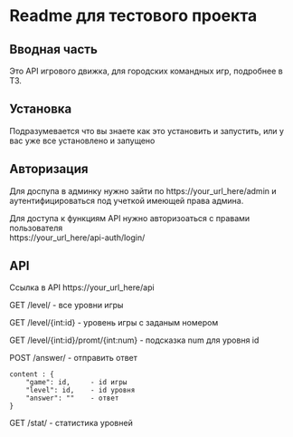 <h1>Readme для тестового проекта
</h1>

<h2>Вводная часть</h2>
Это API игрового движка, для городских командных игр, подробнее в ТЗ.
<h2>Установка</h2>
Подразумевается что вы знаете как это установить и запустить, или у вас уже все установлено и запущено 

<h2>Авторизация</h2>
Для доспупа в админку нужно зайти по 
https://your_url_here/admin и аутентифицироваться под учеткой имеющей права админа.

Для доступа к функциям API нужно авторизоаться с правами пользователя  
https://your_url_here/api-auth/login/

<h2>API</h2>

Ссылка  в API  https://your_url_here/api

<p>GET /level/ - все уровни игры</p>
<p>GET /level/{int:id} - уровень игры с заданым номером</p>
<p>GET /level/{int:id}/promt/{int:num}  - подсказка num для уровня id</p>
<p>POST /answer/ - отправить ответ </p>

```
content : {
    "game": id,     - id игры
    "level": id,    - id уровня   
    "answer": ""    - ответ
}
   ```

<p>GET /stat/ - статистика уровней</p>





